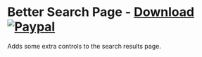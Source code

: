 # Better Search Page - [Download](https://betterdiscord.net/ghdl?url=https://raw.githubusercontent.com/mwittrien/BetterDiscordAddons/master/Plugins/BetterSearchPage/BetterSearchPage.plugin.js) [![Paypal][paypal-badge]][paypal-link] 

[paypal-badge]: https://img.shields.io/badge/Paypal-Donate!-%2300457C.svg?logo=paypal&style=flat
[paypal-link]: https://paypal.me/MircoWittrien

Adds some extra controls to the search results page.
